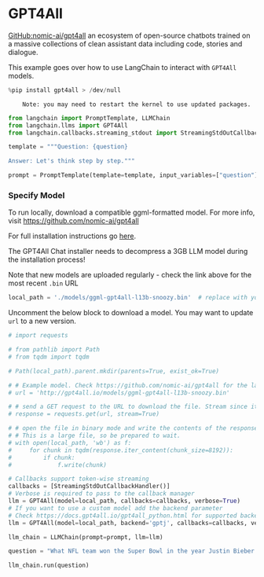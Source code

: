 # GPT4All

[GitHub:nomic-ai/gpt4all](https://github.com/nomic-ai/gpt4all) an ecosystem of open-source chatbots trained on a massive collections of clean assistant data including code, stories and dialogue.

This example goes over how to use LangChain to interact with `GPT4All` models.

<!-- WARNING: THIS FILE WAS AUTOGENERATED! DO NOT EDIT! Instead, edit the notebook w/the location & name as this file. -->


```python
%pip install gpt4all > /dev/null
```

<CodeOutputBlock lang="python">

```
    Note: you may need to restart the kernel to use updated packages.
```

</CodeOutputBlock>


```python
from langchain import PromptTemplate, LLMChain
from langchain.llms import GPT4All
from langchain.callbacks.streaming_stdout import StreamingStdOutCallbackHandler
```


```python
template = """Question: {question}

Answer: Let's think step by step."""

prompt = PromptTemplate(template=template, input_variables=["question"])
```

### Specify Model

To run locally, download a compatible ggml-formatted model. For more info, visit https://github.com/nomic-ai/gpt4all

For full installation instructions go [here](https://gpt4all.io/index.html).

The GPT4All Chat installer needs to decompress a 3GB LLM model during the installation process!

Note that new models are uploaded regularly - check the link above for the most recent `.bin` URL


```python
local_path = './models/ggml-gpt4all-l13b-snoozy.bin'  # replace with your desired local file path
```

Uncomment the below block to download a model. You may want to update `url` to a new version.


```python
# import requests

# from pathlib import Path
# from tqdm import tqdm

# Path(local_path).parent.mkdir(parents=True, exist_ok=True)

# # Example model. Check https://github.com/nomic-ai/gpt4all for the latest models.
# url = 'http://gpt4all.io/models/ggml-gpt4all-l13b-snoozy.bin'

# # send a GET request to the URL to download the file. Stream since it's large
# response = requests.get(url, stream=True)

# # open the file in binary mode and write the contents of the response to it in chunks
# # This is a large file, so be prepared to wait.
# with open(local_path, 'wb') as f:
#     for chunk in tqdm(response.iter_content(chunk_size=8192)):
#         if chunk:
#             f.write(chunk)
```


```python
# Callbacks support token-wise streaming
callbacks = [StreamingStdOutCallbackHandler()]
# Verbose is required to pass to the callback manager
llm = GPT4All(model=local_path, callbacks=callbacks, verbose=True)
# If you want to use a custom model add the backend parameter
# Check https://docs.gpt4all.io/gpt4all_python.html for supported backends
llm = GPT4All(model=local_path, backend='gptj', callbacks=callbacks, verbose=True)
```


```python
llm_chain = LLMChain(prompt=prompt, llm=llm)
```


```python
question = "What NFL team won the Super Bowl in the year Justin Bieber was born?"

llm_chain.run(question)
```
